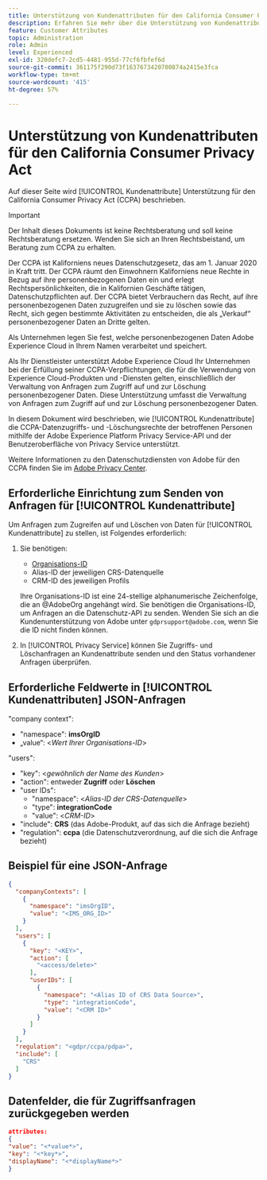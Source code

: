 ```yaml
---
title: Unterstützung von Kundenattributen für den California Consumer Privacy Act
description: Erfahren Sie mehr über die Unterstützung von Kundenattributen für den California Consumer Privacy Act
feature: Customer Attributes
topic: Administration
role: Admin
level: Experienced
exl-id: 320defc7-2cd5-4481-955d-77cf6fbfef6d
source-git-commit: 361175f290d73f1637673420700874a2415e3fca
workflow-type: tm+mt
source-wordcount: '415'
ht-degree: 57%

---
```


# Unterstützung von Kundenattributen für den California Consumer Privacy Act

Auf dieser Seite wird [!UICONTROL Kundenattribute] Unterstützung für den California Consumer Privacy Act (CCPA) beschrieben.

>[!IMPORTANT]
>
>Der Inhalt dieses Dokuments ist keine Rechtsberatung und soll keine Rechtsberatung ersetzen. Wenden Sie sich an Ihren Rechtsbeistand, um Beratung zum CCPA zu erhalten.

Der CCPA ist Kaliforniens neues Datenschutzgesetz, das am 1. Januar 2020 in Kraft tritt. Der CCPA räumt den Einwohnern Kaliforniens neue Rechte in Bezug auf ihre personenbezogenen Daten ein und erlegt Rechtspersönlichkeiten, die in Kalifornien Geschäfte tätigen, Datenschutzpflichten auf. Der CCPA bietet Verbrauchern das Recht, auf ihre personenbezogenen Daten zuzugreifen und sie zu löschen sowie das Recht, sich gegen bestimmte Aktivitäten zu entscheiden, die als „Verkauf“ personenbezogener Daten an Dritte gelten.

Als Unternehmen legen Sie fest, welche personenbezogenen Daten Adobe Experience Cloud in Ihrem Namen verarbeitet und speichert.

Als Ihr Dienstleister unterstützt Adobe Experience Cloud Ihr Unternehmen bei der Erfüllung seiner CCPA-Verpflichtungen, die für die Verwendung von Experience Cloud-Produkten und -Diensten gelten, einschließlich der Verwaltung von Anfragen zum Zugriff auf und zur Löschung personenbezogener Daten. Diese Unterstützung umfasst die Verwaltung von Anfragen zum Zugriff auf und zur Löschung personenbezogener Daten.

In diesem Dokument wird beschrieben, wie [!UICONTROL Kundenattribute] die CCPA-Datenzugriffs- und -Löschungsrechte der betroffenen Personen mithilfe der Adobe Experience Platform Privacy Service-API und der Benutzeroberfläche von Privacy Service unterstützt.

Weitere Informationen zu den Datenschutzdiensten von Adobe für den CCPA finden Sie im [Adobe Privacy Center](https://www.adobe.com/privacy/ccpa.html).

## Erforderliche Einrichtung zum Senden von Anfragen für [!UICONTROL Kundenattribute]

Um Anfragen zum Zugreifen auf und Löschen von Daten für [!UICONTROL Kundenattribute] zu stellen, ist Folgendes erforderlich:

1. Sie benötigen:

   * [Organisations-ID](../../administration/organizations.md)
   * Alias-ID der jeweiligen CRS-Datenquelle
   * CRM-ID des jeweiligen Profils

   Ihre Organisations-ID ist eine 24-stellige alphanumerische Zeichenfolge, die an @AdobeOrg angehängt wird. Sie benötigen die Organisations-ID, um Anfragen an die Datenschutz-API zu senden. Wenden Sie sich an die Kundenunterstützung von Adobe unter `gdprsupport@adobe.com`, wenn Sie die ID nicht finden können.

1. In [!UICONTROL Privacy Service] können Sie Zugriffs- und Löschanfragen an Kundenattribute senden und den Status vorhandener Anfragen überprüfen.

## Erforderliche Feldwerte in [!UICONTROL Kundenattributen] JSON-Anfragen

&quot;company context&quot;:

* &quot;namespace&quot;: **imsOrgID**
* „value“: &lt;*Wert Ihrer Organisations-ID*>

&quot;users&quot;:

* &quot;key&quot;: &lt;*gewöhnlich der Name des Kunden*>
* &quot;action&quot;: entweder **Zugriff** oder **Löschen**
* &quot;user IDs&quot;:
   * &quot;namespace&quot;: &lt;*Alias-ID der CRS-Datenquelle*>
   * &quot;type&quot;: **integrationCode**
   * &quot;value&quot;: &lt;*CRM-ID*>
* &quot;include&quot;: **CRS** (das Adobe-Produkt, auf das sich die Anfrage bezieht)
* &quot;regulation&quot;: **ccpa** (die Datenschutzverordnung, auf die sich die Anfrage bezieht)

## Beispiel für eine JSON-Anfrage

```json
{
  "companyContexts": [
    {
      "namespace": "imsOrgID",
      "value": "<IMS_ORG_ID>"
    }
  ],
  "users": [
    {
      "key": "<KEY>",
      "action": [
        "<access/delete>"
      ],
      "userIDs": [
        {
          "namespace": "<Alias ID of CRS Data Source>",
          "type": "integrationCode",
          "value": "<CRM ID>"
        }
      ]
    }
  ],
  "regulation": "<gdpr/ccpa/pdpa>",
  "include": [
    "CRS"
  ]
}
```

## Datenfelder, die für Zugriffsanfragen zurückgegeben werden

```json
attributes:
{
"value": "<*value*>",
"key": "<*key*>",
"displayName": "<*displayName*>"
}
```
